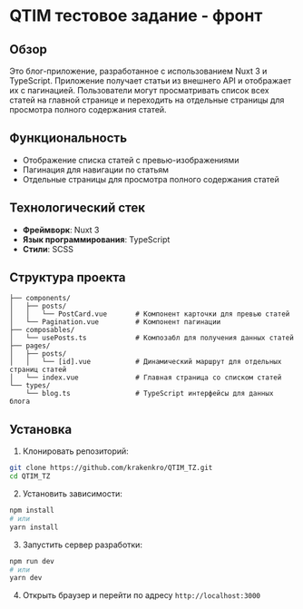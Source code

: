 # QTIM тестовое задание - фронт

## Обзор
Это блог-приложение, разработанное с использованием Nuxt 3 и TypeScript. Приложение получает статьи из внешнего API и отображает их с пагинацией. Пользователи могут просматривать список всех статей на главной странице и переходить на отдельные страницы для просмотра полного содержания статей.

## Функциональность
- Отображение списка статей с превью-изображениями
- Пагинация для навигации по статьям
- Отдельные страницы для просмотра полного содержания статей


## Технологический стек
- **Фреймворк**: Nuxt 3
- **Язык программирования**: TypeScript
- **Стили**: SCSS

## Структура проекта
```
├── components/
│   ├── posts/
│   │   └── PostCard.vue       # Компонент карточки для превью статей
│   └── Pagination.vue         # Компонент пагинации
├── composables/
│   └── usePosts.ts            # Композабл для получения данных статей
├── pages/
│   ├── posts/
│   │   └── [id].vue           # Динамический маршрут для отдельных страниц статей
│   └── index.vue              # Главная страница со списком статей
└── types/
    └── blog.ts                # TypeScript интерфейсы для данных блога
```

## Установка

1. Клонировать репозиторий:
```bash
git clone https://github.com/krakenkro/QTIM_TZ.git
cd QTIM_TZ
```

2. Установить зависимости:
```bash
npm install
# или
yarn install
```

3. Запустить сервер разработки:
```bash
npm run dev
# или
yarn dev
```

4. Открыть браузер и перейти по адресу `http://localhost:3000`
